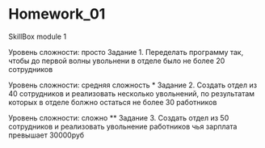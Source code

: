 # Homework_01
SkillBox module 1

Уровень сложности: просто
Задание 1. 
Переделать программу так, чтобы до первой волны увольнени в отделе было не более 20 сотрудников

Уровень сложности: средняя сложность * Задание 2. 
Создать отдел из 40 сотрудников и реализовать несколько увольнений, по результатам которых в отделе болжно остаться не более 30 работников

Уровень сложности: сложно ** Задание 3. 
Создать отдел из 50 сотрудников и реализовать увольнение работников чья зарплата превышает 30000руб
